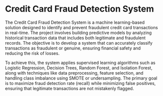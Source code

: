 # Credit Card Fraud Detection System

The Credit Card Fraud Detection System is a machine learning-based solution designed to identify and prevent fraudulent credit card transactions in real-time. The project involves building predictive models by analyzing historical transaction data that includes both legitimate and fraudulent records. The objective is to develop a system that can accurately classify transactions as fraudulent or genuine, ensuring financial safety and reducing the risk of losses.

To achieve this, the system applies supervised learning algorithms such as Logistic Regression, Decision Trees, Random Forest, and Isolation Forest, along with techniques like data preprocessing, feature selection, and handling class imbalance using SMOTE or undersampling. The primary goal is to maximize fraud detection rate (recall) while minimizing false positives, ensuring that legitimate transactions are not mistakenly flagged.




